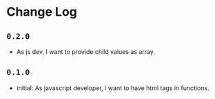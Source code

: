 # Change Log

## `0.2.0`

- As js dev, I want to provide child values as array.

## `0.1.0`

- initial: As javascript developer, I want to have html tags in functions.

